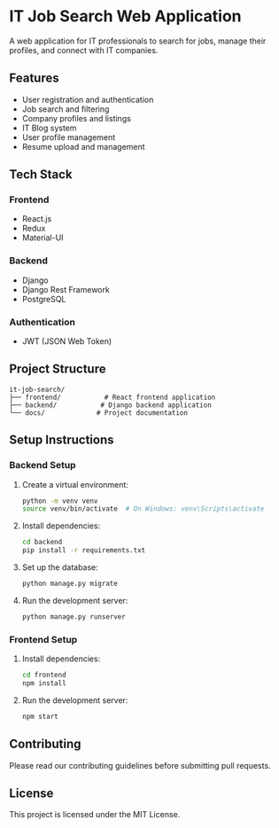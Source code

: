 # IT Job Search Web Application

A web application for IT professionals to search for jobs, manage their profiles, and connect with IT companies.

## Features

- User registration and authentication
- Job search and filtering
- Company profiles and listings
- IT Blog system
- User profile management
- Resume upload and management

## Tech Stack

### Frontend
- React.js
- Redux
- Material-UI

### Backend
- Django
- Django Rest Framework
- PostgreSQL

### Authentication
- JWT (JSON Web Token)

## Project Structure

```
it-job-search/
├── frontend/           # React frontend application
├── backend/           # Django backend application
└── docs/             # Project documentation
```

## Setup Instructions

### Backend Setup
1. Create a virtual environment:
   ```bash
   python -m venv venv
   source venv/bin/activate  # On Windows: venv\Scripts\activate
   ```

2. Install dependencies:
   ```bash
   cd backend
   pip install -r requirements.txt
   ```

3. Set up the database:
   ```bash
   python manage.py migrate
   ```

4. Run the development server:
   ```bash
   python manage.py runserver
   ```

### Frontend Setup
1. Install dependencies:
   ```bash
   cd frontend
   npm install
   ```

2. Run the development server:
   ```bash
   npm start
   ```

## Contributing

Please read our contributing guidelines before submitting pull requests.

## License

This project is licensed under the MIT License. 